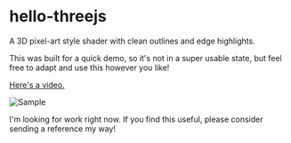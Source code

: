 # hello-threejs
A 3D pixel-art style shader with clean outlines and edge highlights.

This was built for a quick demo, so it's not in a super usable state, but feel free to adapt and use this however you like!

[Here's a video.](https://www.youtube.com/watch?v=jFevm02NJ5M)

![Sample](/screenshot.png)

I'm looking for work right now. If you find this useful, please consider sending a reference my way!
